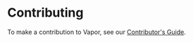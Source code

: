 # Contributing

To make a contribution to Vapor, see our [Contributor's Guide](https://vapor.readthedocs.io/en/readthedocs/contributing.html).
